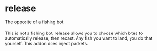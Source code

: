 # release
 The opposite of a fishing bot

####
 This is not a fishing bot. release allows you to choose which bites to automatically release, then recast. Any fish you want to land, you do that yourself. This addon does inject packets.
